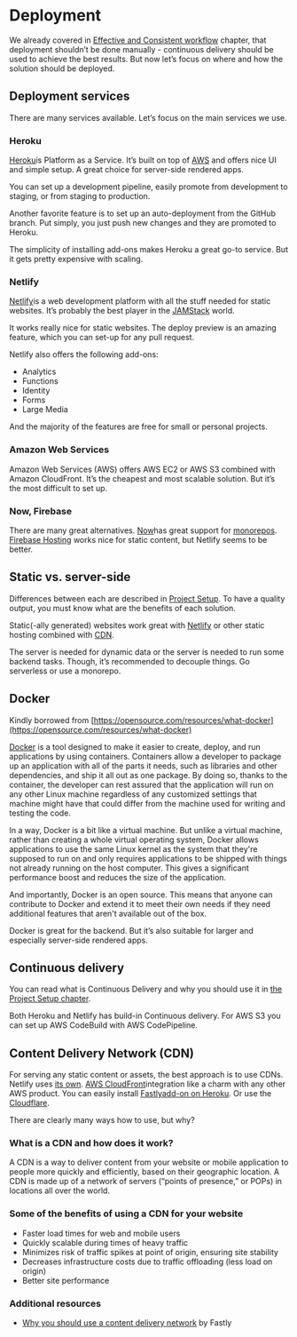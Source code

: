 # Deployment

We already covered in [Effective and Consistent workflow](../effective-and-consistent-workflow/continuous-integration-delivery.md) chapter, that deployment shouldn’t be done manually - continuous delivery should be used to achieve the best results. But now let’s focus on where and how the solution should be deployed.

## Deployment services

There are many services available. Let’s focus on the main services we use.

### Heroku

[Heroku](https://herokuapp.com)is Platform as a Service. It’s built on top of [AWS](#amazon-web-services) and offers nice UI and simple setup. A great choice for server-side rendered apps.

You can set up a development pipeline, easily promote from development to staging, or from staging to production.

Another favorite feature is to set up an auto-deployment from the GitHub branch. Put simply, you just push new changes and they are promoted to Heroku.

The simplicity of installing add-ons makes Heroku a great go-to service. But it gets pretty expensive with scaling.

### Netlify

[Netlify](https://www.netlify.com)is a web development platform with all the stuff needed for static websites. It’s probably the best player in the [JAMStack](https://jamstack.org) world.

It works really nice for static websites. The deploy preview is an amazing feature, which you can set-up for any pull request.

Netlify also offers the following add-ons:

- Analytics
- Functions
- Identity
- Forms
- Large Media

And the majority of the features are free for small or personal projects.

### Amazon Web Services

Amazon Web Services (AWS) offers AWS EC2 or AWS S3 combined with Amazon CloudFront. It’s the cheapest and most scalable solution. But it’s the most difficult to set up.

### Now, Firebase

There are many great alternatives. [Now](http://now.sh/)has great support for [monorepos](../effective-and-consistent-workflow/code-structure-architecture.md#monorepos). [Firebase Hosting](https://firebase.google.com/products/hosting/) works nice for static content, but Netlify seems to be better.

## Static vs. server-side

Differences between each are described in [Project Setup](../project-setup/project-starter.md#which-one-to-choose). To have a quality output, you must know what are the benefits of each solution.

Static(-ally generated) websites work great with [Netlify](./deployment.md#netlify) or other static hosting combined with [CDN](#content-delivery-network-cdn).

The server is needed for dynamic data or the server is needed to run some backend tasks. Though, it’s recommended to decouple things. Go serverless or use a monorepo.

## Docker

Kindly borrowed from [https://opensource.com/resources/what-docker](https://opensource.com/resources/what-docker)

[Docker](https://www.docker.com) is a tool designed to make it easier to create, deploy, and run applications by using containers. Containers allow a developer to package up an application with all of the parts it needs, such as libraries and other dependencies, and ship it all out as one package. By doing so, thanks to the container, the developer can rest assured that the application will run on any other Linux machine regardless of any customized settings that machine might have that could differ from the machine used for writing and testing the code.

In a way, Docker is a bit like a virtual machine. But unlike a virtual machine, rather than creating a whole virtual operating system, Docker allows applications to use the same Linux kernel as the system that they're supposed to run on and only requires applications to be shipped with things not already running on the host computer. This gives a significant performance boost and reduces the size of the application.

And importantly, Docker is an open source. This means that anyone can contribute to Docker and extend it to meet their own needs if they need additional features that aren't available out of the box.

Docker is great for the backend. But it’s also suitable for larger and especially server-side rendered apps.

## Continuous delivery

You can read what is Continuous Delivery and why you should use it in [the Project Setup chapter](../project-setup/continuous-integration-delivery.md#continuous-delivery).

Both Heroku and Netlify has build-in Continuous delivery. For AWS S3 you can set up AWS CodeBuild with AWS CodePipeline.

## Content Delivery Network (CDN)

For serving any static content or assets, the best approach is to use CDNs. Netlify uses [its own](https://www.netlify.com/products/edge/). [AWS CloudFront](https://aws.amazon.com/cloudfront/)integration like a charm with any other AWS product. You can easily install [Fastly](https://www.fastly.com)[add-on on Heroku](https://elements.heroku.com/addons/fastly). Or use the [Cloudflare](https://www.cloudflare.com).

There are clearly many ways how to use, but why?

### What is a CDN and how does it work?

A CDN is a way to deliver content from your website or mobile application to people more quickly and efficiently, based on their geographic location. A CDN is made up of a network of servers (“points of presence,” or POPs) in locations all over the world.

### Some of the benefits of using a CDN for your website

- Faster load times for web and mobile users
- Quickly scalable during times of heavy traffic
- Minimizes risk of traffic spikes at point of origin, ensuring site stability
- Decreases infrastructure costs due to traffic offloading (less load on origin)
- Better site performance

### Additional resources

- [Why you should use a content delivery network](https://www.fastly.com/blog/why-you-should-use-content-delivery-network) by Fastly
